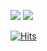 <img src="https://img.shields.io/badge/Python-3776AB?style=flat&logo=Python&logoColor=white"/> <img src="https://img.shields.io/badge/GitHub-181717?style=flat&logo=GitHub&logoColor=white"/>  

[![Hits](https://hits.seeyoufarm.com/api/count/incr/badge.svg?url=https%3A%2F%2Fgithub.com%2FTaeyoungleee&count_bg=%23ABD58C&title_bg=%23555555&icon=&icon_color=%23E7E7E7&title=hits&edge_flat=false)](https://hits.seeyoufarm.com)  

<!--
**Taeyoungleee/Taeyoungleee** is a ✨ _special_ ✨ repository because its `README.md` (this file) appears on your GitHub profile.

Here are some ideas to get you started:

- 🔭 I’m currently working on ...
- 🌱 I’m currently learning ...
- 👯 I’m looking to collaborate on ...
- 🤔 I’m looking for help with ...
- 💬 Ask me about ...
- 📫 How to reach me: ...
- 😄 Pronouns: ...
- ⚡ Fun fact: ...
-->
